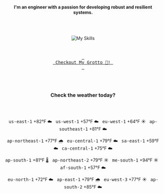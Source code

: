 <h4 align="center">I'm an engineer with a passion for developing robust and resilient systems.</h4>

<div align="center">
  <br/><br/>

![My Skills](https://go-skill-icons.vercel.app/api/icons?i=aws,azure,ts,go,docker,kubernetes,argocd,python&perline=4&theme=light)

<br/>

[<kbd> <br> Checkout My Grotto 🍵! <br> </kbd>](https://sathirak.me/)
  
</div>

<br/>
<br/>

<h3 align="center">Check the weather today?</h3>
<!-- start-daily-update -->
<div align="center">
  <!-- Updated on Fri Jul 11 01:55:34 UTC 2025 --><br><br>

  <kbd>us-east-1</kbd> +82°F ☁️ &nbsp; 
  <kbd>us-west-1</kbd> +57°F ☁️ &nbsp; 
  <kbd>eu-west-1</kbd> +64°F ☀️ &nbsp; 
  <kbd>ap-southeast-1</kbd> +81°F ☁️ <br>

  <kbd>ap-northeast-1</kbd> +77°F 🌧️ &nbsp; 
  <kbd>eu-central-1</kbd> +79°F ☁️ &nbsp; 
  <kbd>sa-east-1</kbd> +59°F ☁️ &nbsp; 
  <kbd>ca-central-1</kbd> +75°F ☁️ <br>

  <kbd>ap-south-1</kbd> +81°F 🌡️ &nbsp; 
  <kbd>ap-northeast-2</kbd> +79°F ☀️ &nbsp; 
  <kbd>me-south-1</kbd> +94°F ☀️ &nbsp; 
  <kbd>af-south-1</kbd> +57°F ☁️ <br>

  <kbd>eu-north-1</kbd> +72°F ☁️ &nbsp; 
  <kbd>ap-east-1</kbd> +79°F 🌧️ &nbsp; 
  <kbd>eu-west-3</kbd> +77°F ☀️ &nbsp; 
  <kbd>ap-south-2</kbd> +85°F ☁️
</div>
<!-- end-daily-update -->
